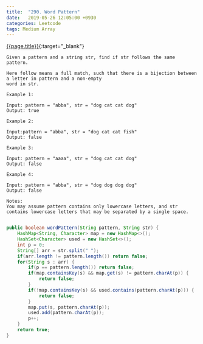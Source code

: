 ```yaml
---
title:  "290. Word Pattern"
date:   2019-05-26 12:05:00 +0930
categories: Leetcode
tags: Medium Array
---
```


[{{page.title}}](https://leetcode.com/problems/word-pattern/){:target="_blank"}

    Given a pattern and a string str, find if str follows the same pattern.

    Here follow means a full match, such that there is a bijection between a letter in pattern and a non-empty
    word in str.

    Example 1:

    Input: pattern = "abba", str = "dog cat cat dog"
    Output: true

    Example 2:

    Input:pattern = "abba", str = "dog cat cat fish"
    Output: false

    Example 3:

    Input: pattern = "aaaa", str = "dog cat cat dog"
    Output: false

    Example 4:

    Input: pattern = "abba", str = "dog dog dog dog"
    Output: false

    Notes:
    You may assume pattern contains only lowercase letters, and str contains lowercase letters that may be separated by a single space.


```java

public boolean wordPattern(String pattern, String str) {
    HashMap<String, Character> map = new HashMap<>();
    HashSet<Character> used = new HashSet<>();
    int p = 0;
    String[] arr = str.split(" ");
    if(arr.length != pattern.length()) return false;
    for(String s : arr) {
        if(p == pattern.length()) return false;
        if(map.containsKey(s) && map.get(s) != pattern.charAt(p)) {
            return false;
        }
        if(!map.containsKey(s) && used.contains(pattern.charAt(p))) {
            return false;
        }
        map.put(s, pattern.charAt(p));
        used.add(pattern.charAt(p));
        p++;
    }
    return true;
}
```
